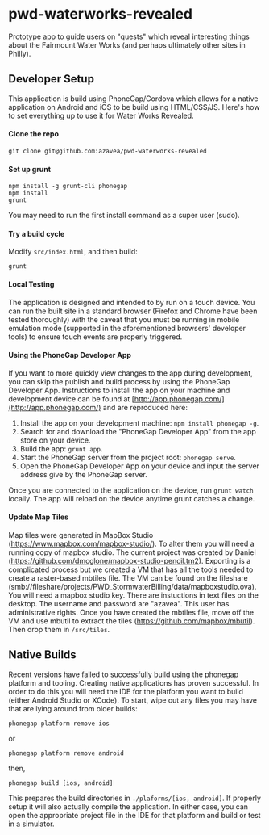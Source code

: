 pwd-waterworks-revealed
=======================

Prototype app to guide users on "quests" which reveal interesting things about the Fairmount Water Works (and perhaps ultimately other sites in Philly).

## Developer Setup

This application is build using PhoneGap/Cordova which allows for a native application on Android and iOS to be build using HTML/CSS/JS. Here's how to set everything up to use it for Water Works Revealed.

#### Clone the repo
```shell
git clone git@github.com:azavea/pwd-waterworks-revealed
```

#### Set up grunt
```shell
npm install -g grunt-cli phonegap
npm install
grunt
```
You may need to run the first install command as a super user (sudo).

#### Try a build cycle
Modify `src/index.html`, and then build:
```shell
grunt
```

#### Local Testing
The application is designed and intended to by run on a touch device. You can run the built site in a standard browser (Firefox and Chrome have been tested thoroughly) with the caveat that you must be running in mobile emulation mode (supported in the aforementioned browsers' developer tools) to ensure touch events are properly triggered.

#### Using the PhoneGap Developer App

If you want to more quickly view changes to the app during development, you can skip the publish and build process by using the PhoneGap Developer App. Instructions to install the app on your machine and development device can be found at [http://app.phonegap.com/](http://app.phonegap.com/) and are reproduced here:

1. Install the app on your development machine: `npm install phonegap -g`.
2. Search for and download the "PhoneGap Developer App" from the app store on your device.
3. Build the app: `grunt app`.
4. Start the PhoneGap server from the project root: `phonegap serve`.
5. Open the PhoneGap Developer App on your device and input the server address give by the PhoneGap server.

Once you are connected to the application on the device, run `grunt watch` locally. The app will reload on the device anytime grunt catches a change.

#### Update Map Tiles

Map tiles were generated in MapBox Studio (https://www.mapbox.com/mapbox-studio/).
To alter them you will need a running copy of mapbox studio. The current project was created by Daniel (https://github.com/dmcglone/mapbox-studio-pencil.tm2).
Exporting is a complicated process but we created a VM that has all the tools needed to create a raster-based mbtiles file. The VM can be found on the fileshare (smb://fileshare/projects/PWD_StormwaterBilling/data/mapboxstudio.ova). You will need a mapbox studio key. There are instuctions in text files on the desktop. The username and password are "azavea". This user has administrative rights.
Once you have created the mbtiles file, move off the VM and use mbutil to extract the tiles (https://github.com/mapbox/mbutil). Then drop them in ```/src/tiles```.

## Native Builds

Recent versions have failed to successfully build using the phonegap platform
and tooling. Creating native applications has proven successful. In order to do
this you will need the IDE for the platform you want to build (either Android
Studio or XCode). To start, wipe out any files you may have that are lying
around from older builds:

```phonegap platform remove ios```

or

```phonegap platform remove android```

then,

```phonegap build [ios, android]```

This prepares the build directories in `./plaforms/[ios, android]`. If properly
setup it will also actually compile the application. In either case, you can
open the appropriate project file in the IDE for that platform and build or test
in a simulator.
